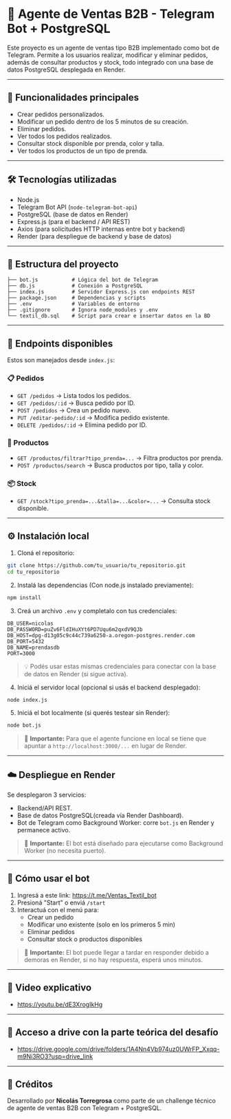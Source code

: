 # 🤖 Agente de Ventas B2B - Telegram Bot + PostgreSQL

Este proyecto es un agente de ventas tipo B2B implementado como bot de Telegram. Permite a los usuarios realizar, modificar y eliminar pedidos, además de consultar productos y stock, todo integrado con una base de datos PostgreSQL desplegada en Render.

---

## 🚀 Funcionalidades principales

- Crear pedidos personalizados.
- Modificar un pedido dentro de los 5 minutos de su creación.
- Eliminar pedidos.
- Ver todos los pedidos realizados.
- Consultar stock disponible por prenda, color y talla.
- Ver todos los productos de un tipo de prenda.

---

## 🛠️ Tecnologías utilizadas

- Node.js
- Telegram Bot API (`node-telegram-bot-api`)
- PostgreSQL (base de datos en Render)
- Express.js (para el backend / API REST)
- Axios (para solicitudes HTTP internas entre bot y backend)
- Render (para despliegue de backend y base de datos)

---

## 📁 Estructura del proyecto

```
├── bot.js           # Lógica del bot de Telegram
├── db.js            # Conexión a PostgreSQL
├── index.js         # Servidor Express.js con endpoints REST
├── package.json     # Dependencias y scripts
├── .env             # Variables de entorno
├── .gitignore       # Ignora node_modules y .env
└── textil_db.sql    # Script para crear e insertar datos en la BD
```

---

## 🧪 Endpoints disponibles

Estos son manejados desde `index.js`:

### 📋 Pedidos

- `GET /pedidos` → Lista todos los pedidos.
- `GET /pedidos/:id` → Busca pedido por ID.
- `POST /pedidos` → Crea un pedido nuevo.
- `PUT /editar-pedido/:id` → Modifica pedido existente.
- `DELETE /pedidos/:id` → Elimina pedido por ID.

### 👕 Productos

- `GET /productos/filtrar?tipo_prenda=...` → Filtra productos por prenda.
- `POST /productos/search` → Busca productos por tipo, talla y color.

### 📦 Stock

- `GET /stock?tipo_prenda=...&talla=...&color=...` → Consulta stock disponible.

---

## ⚙️ Instalación local

1. Cloná el repositorio:

```bash
git clone https://github.com/tu_usuario/tu_repositorio.git
cd tu_repositorio
```

2. Instalá las dependencias (Con node.js instalado previamente):

```bash
npm install
```

3. Creá un archivo `.env` y completalo con tus credenciales:

```env
DB_USER=nicolas
DB_PASSWORD=puZv6FldIHuXYt6PD7Uqu6m2qxdV9QJb
DB_HOST=dpg-d13g05c9c44c739a6250-a.oregon-postgres.render.com
DB_PORT=5432
DB_NAME=prendasdb
PORT=3000
```

> 💡 Podés usar estas mismas credenciales para conectar con la base de datos en Render (si sigue activa).

4. Iniciá el servidor local (opcional si usás el backend desplegado):

```bash
node index.js
```

5. Iniciá el bot localmente (si querés testear sin Render):

```bash
node bot.js
```

> 📌 **Importante:** Para que el agente funcione en local se tiene que apuntar a `http://localhost:3000/...` en lugar de Render.

---

## ☁️ Despliegue en Render

Se desplegaron 3 servicios:

- Backend/API REST.
- Base de datos PostgreSQL(creada vía Render Dashboard).
- Bot de Telegram como Background Worker: corre `bot.js` en Render y permanece activo.

> 📌 **Importante:** El bot está diseñado para ejecutarse como Background Worker (no necesita puerto).

---

## 🤖 Cómo usar el bot

1. Ingresá a este link: https://t.me/Ventas_Textil_bot
2. Presioná "Start" o enviá `/start`
3. Interactuá con el menú para:
   - Crear un pedido
   - Modificar uno existente (solo en los primeros 5 min)
   - Eliminar pedidos
   - Consultar stock o productos disponibles

> 📌 **Importante:** El bot puede llegar a tardar en responder debido a demoras en Render, si no hay respuesta, esperá unos minutos.

---

## 📸 Video explicativo

- https://youtu.be/dE3XrogIkHg

---

## 📌 Acceso a drive con la parte teórica del desafío

- https://drive.google.com/drive/folders/1A4Nn4Vb974uz0UWrFP_Xxqq-m9Ni3RO3?usp=drive_link

---

## 📌 Créditos

Desarrollado por **Nicolás Torregrosa** como parte de un challenge técnico de agente de ventas B2B con Telegram + PostgreSQL.

